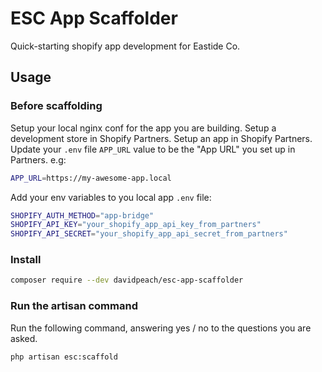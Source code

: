 # ESC App Scaffolder

Quick-starting shopify app development for Eastide Co.

## Usage

### Before scaffolding
Setup your local nginx conf for the app you are building.
Setup a development store in Shopify Partners.
Setup an app in Shopify Partners.
Update your `.env` file `APP_URL` value to be the "App URL" you set up in Partners.
e.g:
```bash
APP_URL=https://my-awesome-app.local
```

Add your env variables to you local app `.env` file:
```bash
SHOPIFY_AUTH_METHOD="app-bridge"
SHOPIFY_API_KEY="your_shopify_app_api_key_from_partners"
SHOPIFY_API_SECRET="your_shopify_app_api_secret_from_partners"
```


### Install

```bash
composer require --dev davidpeach/esc-app-scaffolder
```

### Run the artisan command

Run the following command, answering yes / no to the questions you are asked.

```bash
php artisan esc:scaffold
```
